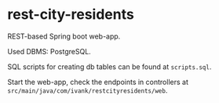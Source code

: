 # rest-city-residents

REST-based Spring boot web-app.

Used DBMS: PostgreSQL.

SQL scripts for creating db tables can be found at ```scripts.sql```.

Start the web-app, check the endpoints in controllers at ```src/main/java/com/ivank/restcityresidents/web```.
